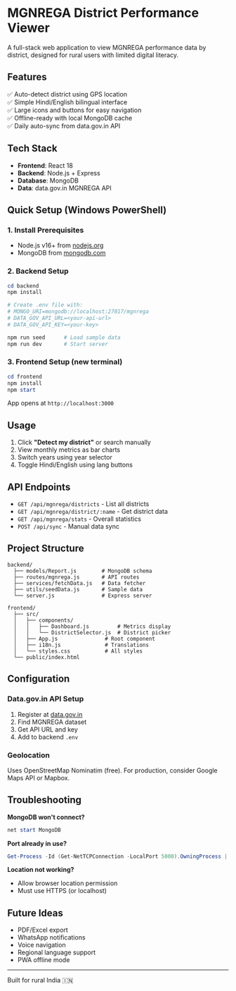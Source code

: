 # MGNREGA District Performance Viewer

A full-stack web application to view MGNREGA performance data by district, designed for rural users with limited digital literacy.

## Features

✅ Auto-detect district using GPS location  
✅ Simple Hindi/English bilingual interface  
✅ Large icons and buttons for easy navigation  
✅ Offline-ready with local MongoDB cache  
✅ Daily auto-sync from data.gov.in API  

## Tech Stack

- **Frontend**: React 18
- **Backend**: Node.js + Express
- **Database**: MongoDB
- **Data**: data.gov.in MGNREGA API

## Quick Setup (Windows PowerShell)

### 1. Install Prerequisites
- Node.js v16+ from [nodejs.org](https://nodejs.org/)
- MongoDB from [mongodb.com](https://www.mongodb.com/try/download/community)

### 2. Backend Setup
```powershell
cd backend
npm install

# Create .env file with:
# MONGO_URI=mongodb://localhost:27017/mgnrega
# DATA_GOV_API_URL=<your-api-url>
# DATA_GOV_API_KEY=<your-key>

npm run seed      # Load sample data
npm run dev       # Start server
```

### 3. Frontend Setup (new terminal)
```powershell
cd frontend
npm install
npm start
```

App opens at `http://localhost:3000`

## Usage

1. Click **"Detect my district"** or search manually
2. View monthly metrics as bar charts
3. Switch years using year selector
4. Toggle Hindi/English using lang buttons

## API Endpoints

- `GET /api/mgnrega/districts` - List all districts
- `GET /api/mgnrega/district/:name` - Get district data
- `GET /api/mgnrega/stats` - Overall statistics
- `POST /api/sync` - Manual data sync

## Project Structure

```
backend/
  ├── models/Report.js        # MongoDB schema
  ├── routes/mgnrega.js       # API routes
  ├── services/fetchData.js   # Data fetcher
  ├── utils/seedData.js       # Sample data
  └── server.js               # Express server

frontend/
  ├── src/
  │   ├── components/
  │   │   ├── Dashboard.js         # Metrics display
  │   │   └── DistrictSelector.js  # District picker
  │   ├── App.js               # Root component
  │   ├── i18n.js              # Translations
  │   └── styles.css           # All styles
  └── public/index.html
```

## Configuration

### Data.gov.in API Setup
1. Register at [data.gov.in](https://data.gov.in/)
2. Find MGNREGA dataset
3. Get API URL and key
4. Add to backend `.env`

### Geolocation
Uses OpenStreetMap Nominatim (free). For production, consider Google Maps API or Mapbox.

## Troubleshooting

**MongoDB won't connect?**
```powershell
net start MongoDB
```

**Port already in use?**
```powershell
Get-Process -Id (Get-NetTCPConnection -LocalPort 5000).OwningProcess | Stop-Process
```

**Location not working?**  
- Allow browser location permission
- Must use HTTPS (or localhost)

## Future Ideas

- PDF/Excel export
- WhatsApp notifications
- Voice navigation
- Regional language support
- PWA offline mode

---

Built for rural India 🇮🇳
